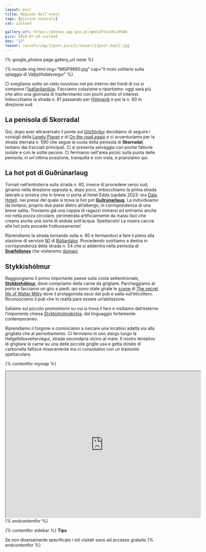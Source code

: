 ```yaml
---
layout: post
title: Regione dell'ovest
tags: [piscine naturali]
cat: iceland

gallery_url: https://photos.app.goo.gl/qWcGJFYsx1HiiFK86
pics: 2018-07-28-iceland
day: "13"
teaser: /assets/img/{{post.pics}}/teaser/{{post.day}}.jpg
---
```


{% google_photos page.gallery_url none %}

{% include img.html img="IMGP9660.jpg" cap="Il molo solitario sulla spiaggia di Valþjófsdalsvegur" %}

Ci svegliamo sotto un cielo nuvoloso nel più interno dei fiordi di cui si compone l'[Ísafjarðardjúp](https://www.lonelyplanetitalia.it/destinazioni/islanda/isafjardjardjup). Facciamo colazione e ripartiamo: oggi sarà più che altro una giornata di trasferimento con pochi points of interest. Imbocchiamo la strada n. 61 passando per [Hólmavik](https://www.westfjords.is/en/destinations/towns/holmavik) e poi la n. 60 in direzione sud.

## La penisola di Skorradal

Qui, dopo aver attraversato il ponte sul [Gilsfjörður](https://www.funiceland.is/nature/fjords/gilsfjordur/) decidiamo di seguire i consigli della [Lonely Planet](https://shop.lonelyplanetitalia.it/prodotto/guida-di-viaggio-islanda) e di [On the road again](http://www.ontheroadagain.blog/2018/07/05/skorradal/) e ci avventuriamo per la strada sterrata n. 590 che segue la costa della penisola di **Skorradal**, lontano dai tracciati principali. Ci si presenta selvaggia con poche fattorie isolate e con le solite pecore. Ci fermiamo nell'area picnic sulla punta delle penisola, in un'ottima posizione, tranquilla e con vista, e pranziamo qui.

## La hot pot di Guðrúnarlaug

Tornati nell’entroterra sulla strada n. 60, invece di procedere verso sud, giriamo nella direzione opposta e, dopo poco, imbocchiamo la prima strada laterale a sinistra che in breve ci porta al Hotel Edda (update 2023: ora [Dala Hotel](https://dalahotel.is/)), nei pressi del quale si trova la hot pot [**Guðrúnarlaug**](https://guidetoiceland.is/connect-with-locals/regina/hot-tubs-in-iceland-gurunarlaug). La individuiamo da lontano, proprio due passi dietro all’albergo, in corrispondenza di una breve salita. Troviamo già una coppia di ragazzi immersi ed entriamo anche noi nella pozza circolare, perimetrata artificialmente da massi lisci che creano anche una sorta di seduta sott’acqua. Spettacolo! La nostra caccia alle hot pots procede fruttuosamente!

Riprendiamo la strada tornando sulla n. 60 e fermandoci a fare il pieno alla stazione di servizio [N1](https://www.n1.is/en) di [Búðardalur](https://guidetoiceland.is/travel-iceland/drive/budardalur). Procedendo svoltiamo a destra in corrispondenza della strada n. 54 che si addentra nella penisola di [**Snæfellsnes**](https://guidetoiceland.is/travel-iceland/drive/snaefellsnes) che visiteremo [domani](https://www.van42.com/2018/08/10/iceland_14-snafellsnes.html).

## Stykkishólmur

Raggiungiamo il primo importante paese sulla costa settentrionale, [**Stykkishólmur**](https://www.introducingiceland.com/stykkisholmur), dove compriamo della carne da grigliare. Parcheggiamo al porto e facciamo un giro a piedi: qui sono state girate le [scene](https://www.youtube.com/watch?v=HEwtPwkeXjw) di [The secret life of Walter Mitty](https://it.wikipedia.org/wiki/I_sogni_segreti_di_Walter_Mitty) dove il protagonista esce dal pub e salta sull’elicottero. Riconosciamo il pub che in realtà pare essere un’abitazione.

Saliamo sul piccolo promontorio su cui si trova il faro e visitiamo dall’esterno l’imponente chiesa [Stykkishólmskirkja](http://www.stykkisholmskirkja.is/), dal linguaggio fortemente contemporaneo. 

Riprendiamo il furgone e cominciamo a cercare una location adatta sia alla grigliata che al pernottamento. Ci fermiamo in uno slargo lungo la Helgafellssveitarvegur, strada secondaria vicino al mare. Il nostro tentativo di grigliare la carne su una delle piccole griglie usa e getta dotate di carbonella fallisce miseramente ma ci consoliamo con un tramonto spettacolare.

{% contentfor mymap %}
<iframe src="https://www.google.com/maps/d/embed?mid=1D-TjIimJJpb3kVF5MMxYe08kc-5sAi9x&ehbc=2E312F" width="640" height="480"></iframe>
{% endcontentfor %}

{% contentfor sidebar %}
**Tips**  

Se non diversamente specificato i siti visitati sono ad accesso gratuito
{% endcontentfor %}

